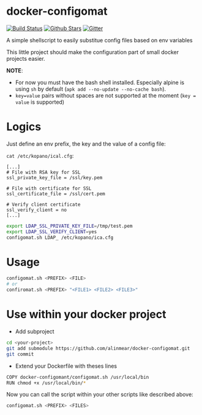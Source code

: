 # docker-configomat

[![Build Status](https://img.shields.io/travis/alinmear/docker-configomat.svg?style=flat?branch=master)](https://travis-ci.org/alinmear/docker-configomat)
[![Github Stars](https://img.shields.io/github/stars/alinmear/docker-configomat.svg?style=flat)](https://github.com/alinmear/docker-configomat) [![Gitter](https://img.shields.io/gitter/room/alinmear/docker-configomat.svg?style=flat)](https://gitter.im/alinmear/docker-configomat)

A simple shellscript to easily substitue config files based on env variables

This little project should make the configuration part of small docker projects easier. 

__NOTE__: 
* For now you must have the bash shell installed. Especially alpine is using `sh` by default (`apk add --no-update --no-cache bash`).
* `key=value` pairs without spaces are not supported at the moment (`key = value` is supported)

# Logics

Just define an env prefix, the key and the value of a config file:

`cat /etc/kopano/ical.cfg`:
```
[...]
# File with RSA key for SSL
ssl_private_key_file = /ssl/key.pem

# File with certificate for SSL
ssl_certificate_file = /ssl/cert.pem

# Verify client certificate
ssl_verify_client = no
[...]
```

```bash
export LDAP_SSL_PRIVATE_KEY_FILE=/tmp/test.pem
export LDAP_SSL_VERIFY_CLIENT=yes
configomat.sh LDAP_ /etc/kopano/ica.cfg
```

# Usage

```bash
configomat.sh <PREFIX> <FILE>
# or
confiromat.sh <PREFIX> "<FILE1> <FILE2> <FILE3>"
```

# Use within your docker project

* Add subproject
```bash
cd <your-project>
git add submodule https://github.com/alinmear/docker-configomat.git
git commit
```

* Extend your Dockerfile with theses lines
```bash
COPY docker-configomant/configomat.sh /usr/local/bin
RUN chmod +x /usr/local/bin/*
```

Now you can call the script within your other scripts like described above:
```bash
configomat.sh <PREFIX> <FILES>
```

